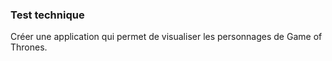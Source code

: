 ### Test technique
Créer une application qui permet de visualiser les personnages de Game of Thrones.
